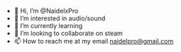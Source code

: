 - 👋 Hi, I’m @NaidelxPro
- 👀 I’m interested in audio/sound
- 🌱 I’m currently learning 
- 💞️ I’m looking to collaborate on steam
- 📫 How to reach me at my email naidelpro@gmail.com

<!---
NaidelxPro/NaidelxPro is a ✨ special ✨ repository because its `README.md` (this file) appears on your GitHub profile.
You can click the Preview link to take a look at your changes.
--->
